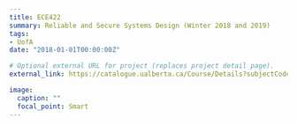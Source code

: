 ```yaml
---
title: ECE422
summary: Reliable and Secure Systems Design (Winter 2018 and 2019)
tags:
- UofA
date: "2018-01-01T00:00:00Z"

# Optional external URL for project (replaces project detail page).
external_link: https://catalogue.ualberta.ca/Course/Details?subjectCode=ECE&catalog=422&previousTerms=True

image:
  caption: ""
  focal_point: Smart
---
```

